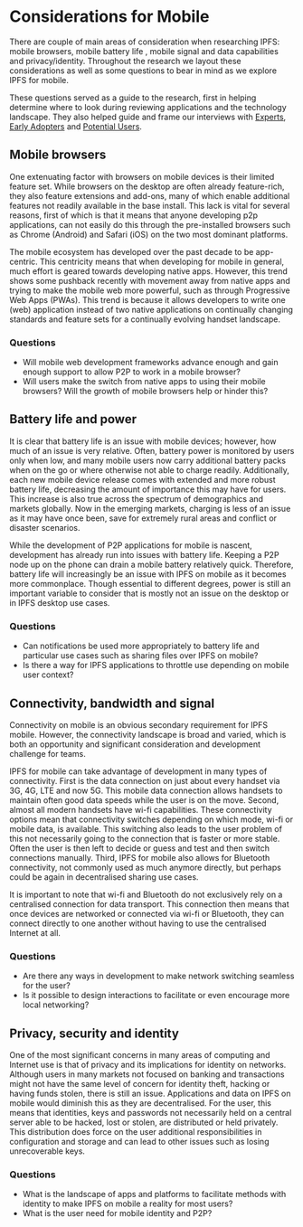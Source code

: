 # Considerations for Mobile

There are couple of main areas of consideration when researching IPFS: mobile browsers, mobile battery life , mobile signal and data capabilities and privacy/identity. Throughout the research we layout these considerations as well as some questions to bear in mind as we explore IPFS for mobile.

These questions served as a guide to the research, first in helping determine where to look during reviewing applications and the technology landscape. They also helped guide and frame our interviews with [Experts](../user-research/interviews/experts/), [Early Adopters](../user-research/interviews/early-adopters/) and [Potential Users](../user-research/interviews/potential-users/).

## Mobile browsers‌

One extenuating factor with browsers on mobile devices is their limited feature set. While browsers on the desktop are often already feature-rich, they also feature extensions and add-ons, many of which enable additional features not readily available in the base install. This lack is vital for several reasons, first of which is that it means that anyone developing p2p applications, can not easily do this through the pre-installed browsers such as Chrome \(Android\) and Safari \(iOS\) on the two most dominant platforms.

The mobile ecosystem has developed over the past decade to be app-centric. This centricity means that when developing for mobile in general, much effort is geared towards developing native apps. However, this trend shows some pushback recently with movement away from native apps and trying to make the mobile web more powerful, such as through Progressive Web Apps \(PWAs\). This trend is because it allows developers to write one \(web\) application instead of two native applications on continually changing standards and feature sets for a continually evolving handset landscape.

### Questions

* Will mobile web development frameworks advance enough and gain enough support to allow P2P to work in a mobile browser?
* Will users make the switch from native apps to using their mobile browsers? Will the growth of mobile browsers help or hinder this?

## Battery life and power

It is clear that battery life is an issue with mobile devices; however, how much of an issue is very relative. Often, battery power is monitored by users only when low, and many mobile users now carry additional battery packs when on the go or where otherwise not able to charge readily. Additionally, each new mobile device release comes with extended and more robust battery life, decreasing the amount of importance this may have for users. This increase is also true across the spectrum of demographics and markets globally. Now in the emerging markets, charging is less of an issue as it may have once been, save for extremely rural areas and conflict or disaster scenarios.

While the development of P2P applications for mobile is nascent, development has already run into issues with battery life. Keeping a P2P node up on the phone can drain a mobile battery relatively quick. Therefore, battery life will increasingly be an issue with IPFS on mobile as it becomes more commonplace. Though essential to different degrees, power is still an important variable to consider that is mostly not an issue on the desktop or in IPFS desktop use cases.

### Questions

* Can notifications be used more appropriately to battery life and particular use cases such as sharing files over IPFS on mobile?
* Is there a way for IPFS applications to throttle use depending on mobile user context?

## Connectivity, bandwidth and signal

Connectivity on mobile is an obvious secondary requirement for IPFS mobile. However, the connectivity landscape is broad and varied, which is both an opportunity and significant consideration and development challenge for teams.

IPFS for mobile can take advantage of development in many types of connectivity. First is the data connection on just about every handset via 3G, 4G, LTE and now 5G. This mobile data connection allows handsets to maintain often good data speeds while the user is on the move. Second, almost all modern handsets have wi-fi capabilities. These connectivity options mean that connectivity switches depending on which mode, wi-fi or mobile data, is available. This switching also leads to the user problem of this not necessarily going to the connection that is faster or more stable. Often the user is then left to decide or guess and test and then switch connections manually. Third, IPFS for mobile also allows for Bluetooth connectivity, not commonly used as much anymore directly, but perhaps could be again in decentralised sharing use cases.

It is important to note that wi-fi and Bluetooth do not exclusively rely on a centralised connection for data transport. This connection then means that once devices are networked or connected via wi-fi or Bluetooth, they can connect directly to one another without having to use the centralised Internet at all.

### Questions

* Are there any ways in development to make network switching seamless for the user?
* Is it possible to design interactions to facilitate or even encourage more local networking?

## Privacy, security and identity

One of the most significant concerns in many areas of computing and Internet use is that of privacy and its implications for identity on networks. Although users in many markets not focused on banking and transactions might not have the same level of concern for identity theft, hacking or having funds stolen, there is still an issue. Applications and data on IPFS on mobile would diminish this as they are decentralised. For the user, this means that identities, keys and passwords not necessarily held on a central server able to be hacked, lost or stolen, are distributed or held privately. This distribution does force on the user additional responsibilities in configuration and storage and can lead to other issues such as losing unrecoverable keys.

### Questions

* What is the landscape of apps and platforms to facilitate methods with identity to make IPFS on mobile a reality for most users?
* What is the user need for mobile identity and P2P?

